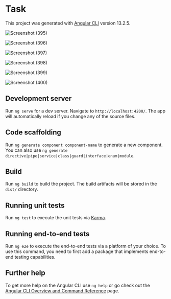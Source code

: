 # Task

This project was generated with [Angular CLI](https://github.com/angular/angular-cli) version 13.2.5.




![Screenshot (395)](https://user-images.githubusercontent.com/94112233/167514218-72f32c14-bbbe-402c-b4cf-69b3716f6572.png)


![Screenshot (396)](https://user-images.githubusercontent.com/94112233/167514227-3e548dfb-4927-47f7-a562-729ba0eecf9b.png)



![Screenshot (397)](https://user-images.githubusercontent.com/94112233/167514235-39ee8740-47d0-46fe-ae90-97c16ab681ac.png)


![Screenshot (398)](https://user-images.githubusercontent.com/94112233/167514256-d14dc514-00df-48fd-baba-ac30ce21590a.png)


![Screenshot (399)](https://user-images.githubusercontent.com/94112233/167514272-f7a919af-f50a-424c-9ddd-c548b7365f8a.png)


![Screenshot (400)](https://user-images.githubusercontent.com/94112233/167514286-cf3412fc-b23d-432c-afc2-88a8b8962c1e.png)

















## Development server

Run `ng serve` for a dev server. Navigate to `http://localhost:4200/`. The app will automatically reload if you change any of the source files.

## Code scaffolding

Run `ng generate component component-name` to generate a new component. You can also use `ng generate directive|pipe|service|class|guard|interface|enum|module`.

## Build

Run `ng build` to build the project. The build artifacts will be stored in the `dist/` directory.

## Running unit tests

Run `ng test` to execute the unit tests via [Karma](https://karma-runner.github.io).

## Running end-to-end tests

Run `ng e2e` to execute the end-to-end tests via a platform of your choice. To use this command, you need to first add a package that implements end-to-end testing capabilities.

## Further help

To get more help on the Angular CLI use `ng help` or go check out the [Angular CLI Overview and Command Reference](https://angular.io/cli) page.
